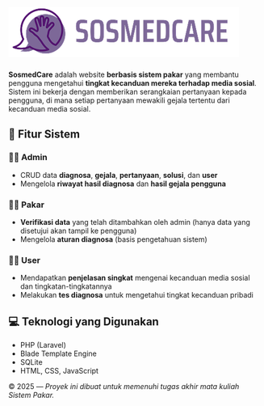 # ![Logo SosmedCare](public/images/logo.png) 


**SosmedCare** adalah website **berbasis sistem pakar** yang membantu pengguna mengetahui **tingkat kecanduan mereka terhadap media sosial**. Sistem ini bekerja dengan memberikan serangkaian pertanyaan kepada pengguna, di mana setiap pertanyaan mewakili gejala tertentu dari kecanduan media sosial.

## 🧩 Fitur Sistem

### 👨‍💼 **Admin**
- CRUD data **diagnosa**, **gejala**, **pertanyaan**, **solusi**, dan **user**
- Mengelola **riwayat hasil diagnosa** dan **hasil gejala pengguna**

### 👩‍⚕️ **Pakar**
- **Verifikasi data** yang telah ditambahkan oleh admin (hanya data yang disetujui akan tampil ke pengguna)
- Mengelola **aturan diagnosa** (basis pengetahuan sistem)

### 🙋‍♂️ **User**
- Mendapatkan **penjelasan singkat** mengenai kecanduan media sosial dan tingkatan-tingkatannya
- Melakukan **tes diagnosa** untuk mengetahui tingkat kecanduan pribadi

## 💻 Teknologi yang Digunakan
- PHP (Laravel)
- Blade Template Engine
- SQLite
- HTML, CSS, JavaScript


© 2025 — *Proyek ini dibuat untuk memenuhi tugas akhir mata kuliah Sistem Pakar.*
